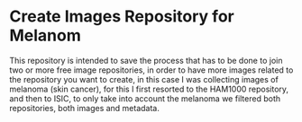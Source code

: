 # Create Images Repository for Melanom
This repository is intended to save the process that has to be done to join two or more free image repositories, in order to have more images related to the repository you want to create, in this case I was collecting images of melanoma (skin cancer), for this I first resorted to the HAM1000 repository, and then to ISIC, to only take into account the melanoma we filtered both repositories, both images and metadata.
